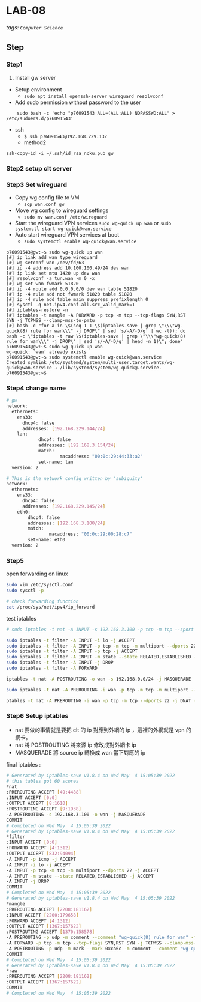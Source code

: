 
# LAB-08



###### tags: `Computer Science`

## Step
### Step1

1. Install gw server
* Setup environment
	* `sudo apt install openssh-server wireguard resolvconf`
* Add sudo permission without password to the user
```
	sudo bash -c 'echo "p76091543 ALL=(ALL:ALL) NOPASSWD:ALL" > /etc/sudoers.d/p76091543'
```
* ssh
	* `$ ssh p76091543@192.168.229.132`
	* method2
```
ssh-copy-id -i ~/.ssh/id_rsa_ncku.pub gw
```

### Step2 setup clt server
### Step3 Set wireguard
* Copy wg config file to VM
    * `scp wan.conf gw`
* Move wg config to wireguard settings
    * `sudo mv wan.conf /etc/wireguard
`
* Start the wireguard VPN services
`sudo wg-quick up wan` or `sudo systemctl start wg-quick@wan.service`
* Auto start wireguard VPN services at boot
    * `sudo systemctl enable wg-quick@wan.service`

```bash=
p76091543@gw:~$ sudo wg-quick up wan
[#] ip link add wan type wireguard
[#] wg setconf wan /dev/fd/63
[#] ip -4 address add 10.100.100.49/24 dev wan
[#] ip link set mtu 1420 up dev wan
[#] resolvconf -a tun.wan -m 0 -x
[#] wg set wan fwmark 51820
[#] ip -4 route add 0.0.0.0/0 dev wan table 51820
[#] ip -4 rule add not fwmark 51820 table 51820
[#] ip -4 rule add table main suppress_prefixlength 0
[#] sysctl -q net.ipv4.conf.all.src_valid_mark=1
[#] iptables-restore -n
[#] iptables -t mangle -A FORWARD -p tcp -m tcp --tcp-flags SYN,RST SYN -j TCPMSS --clamp-mss-to-pmtu
[#] bash -c "for a in \$(seq 1 1 \$(iptables-save | grep \"\\\"wg-quick(8) rule for wan\\\" -j DROP\" | sed 's/-A/-D/g' | wc -l)); do bash -c \"iptables -t raw \$(iptables-save | grep \"\\\"wg-quick(8) rule for wan\\\" -j DROP\" | sed 's/-A/-D/g' | head -n 1)\"; done"
p76091543@gw:~$ sudo wg-quick up wan
wg-quick: `wan' already exists
p76091543@gw:~$ sudo systemctl enable wg-quick@wan.service
Created symlink /etc/systemd/system/multi-user.target.wants/wg-quick@wan.service → /lib/systemd/system/wg-quick@.service.
p76091543@gw:~$
```


### Step4 change name

```bash
# gw
network:
  ethernets:
    ens33:
      dhcp4: false
      addresses: [192.168.229.144/24]
    lan:
            dhcp4: false
            addresses: [192.168.3.154/24]
            match:
                    macaddress: "00:0c:29:44:33:a2"
            set-name: lan
  version: 2
```

```bash
# This is the network config written by 'subiquity'
network:
  ethernets:
    ens33:
      dhcp4: false
      addresses: [192.168.229.145/24]
    eth0:
		dhcp4: false
		addresses: [192.168.3.100/24]
		match:
				macaddress: "00:0c:29:00:28:c7"
		set-name: eth0
  version: 2
```


### Step5
open forwarding on linux
```bash
sudo vim /etc/sysctl.conf
sudo sysctl -p

# check forwarding function
cat /proc/sys/net/ipv4/ip_forward
```

test iptables
```bash
# sudo iptables -t nat -A INPUT -s 192.168.3.100 -p tcp -m tcp --sport 44444 -j SNAT --to 10.100.100.49:10000

sudo iptables -t filter -A INPUT -i lo -j ACCEPT
sudo iptables -t filter -A INPUT -p tcp -m tcp -m multiport --dports 22 -j ACCEPT
sudo iptables -t filter -A INPUT -p tcp -j ACCEPT
sudo iptables -t filter -A INPUT -m state --state RELATED,ESTABLISHED -j ACCEPT
sudo iptables -t filter -A INPUT -j DROP
sudo iptables -t filter -A FORWARD 

iptables -t nat -A POSTROUTING -o wan -s 192.168.0.0/24 -j MASQUERADE

sudo iptables -t nat -A PREROUTING -i wan -p tcp -m tcp -m multiport --dports 22 -j DNAT --to 192.168.3.254

ptables -t nat -A PREROUTING -i wan -p tcp -m tcp --dports 22 -j DNAT --to 192.168.3.100
```



### Step6 Setup iptables
- nat 要做的事情就是要把 clt 的 ip 對應到外網的 ip ，這裡的外網就是 vpn 的網卡。
- nat 將 POSTROUTING 將來源 ip 修改成對外網卡 ip
- MASQUERADE 將 source ip 轉換成 wan 當下對應的 ip

final iptables :
```bash
# Generated by iptables-save v1.8.4 on Wed May  4 15:05:39 2022
# this tables got 60 scores
*nat
:PREROUTING ACCEPT [49:4488]
:INPUT ACCEPT [0:0]
:OUTPUT ACCEPT [8:1610]
:POSTROUTING ACCEPT [9:1938]
-A POSTROUTING -s 192.168.3.100 -o wan -j MASQUERADE
COMMIT
# Completed on Wed May  4 15:05:39 2022
# Generated by iptables-save v1.8.4 on Wed May  4 15:05:39 2022
*filter
:INPUT ACCEPT [0:0]
:FORWARD ACCEPT [4:1312]
:OUTPUT ACCEPT [832:94094]
-A INPUT -p icmp -j ACCEPT
-A INPUT -i lo -j ACCEPT
-A INPUT -p tcp -m tcp -m multiport --dports 22 -j ACCEPT
-A INPUT -m state --state RELATED,ESTABLISHED -j ACCEPT
-A INPUT -j DROP
COMMIT
# Completed on Wed May  4 15:05:39 2022
# Generated by iptables-save v1.8.4 on Wed May  4 15:05:39 2022
*mangle
:PREROUTING ACCEPT [2208:181162]
:INPUT ACCEPT [2200:179658]
:FORWARD ACCEPT [4:1312]
:OUTPUT ACCEPT [1367:157622]
:POSTROUTING ACCEPT [1370:158578]
-A PREROUTING -p udp -m comment --comment "wg-quick(8) rule for wan" -j CONNMARK --restore-mark --nfmask 0xffffffff --ctmask 0xffffffff
-A FORWARD -p tcp -m tcp --tcp-flags SYN,RST SYN -j TCPMSS --clamp-mss-to-pmtu
-A POSTROUTING -p udp -m mark --mark 0xca6c -m comment --comment "wg-quick(8) rule for wan" -j CONNMARK --save-mark --nfmask 0xffffffff --ctmask 0xffffffff
COMMIT
# Completed on Wed May  4 15:05:39 2022
# Generated by iptables-save v1.8.4 on Wed May  4 15:05:39 2022
*raw
:PREROUTING ACCEPT [2208:181162]
:OUTPUT ACCEPT [1367:157622]
COMMIT
# Completed on Wed May  4 15:05:39 2022
```
